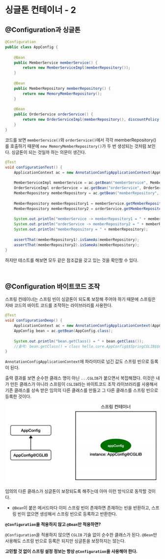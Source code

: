# 싱글톤 컨테이너 - 2

## @Configuration과 싱글톤

```java
@Configuration
public class AppConfig {

    @Bean
    public MemberService memberService() {
        return new MemberServiceImpl(memberRepository());
    }

    @Bean
    public MemberRepository memberRepository() {
        return new MemoryMemberRepository();
    }

    @Bean
    public OrderService orderService() {
        return new OrderServiceImpl(memberRepository(), discountPolicy());
    }
}
```
코드를 보면 `memberService()`와 `orderService()`에서 각각 memberRepository()를 호출하기 때문에 `new MemoryMemberRepository()`가 두 번 생성되는 것처럼 보인다.
싱글톤이 되는 것일까 하는 의문이 생긴다.

```java
@Test
void configurationTest() {
    ApplicationContext ac = new AnnotationConfigApplicationContext(AppConfig.class);
    
    MemberServiceImpl memberService = ac.getBean("memberService", MemberServiceImpl.class);
    OrderServiceImpl orderService = ac.getBean("orderService", OrderServiceImpl.class);
    MemberRepository memberRepository = ac.getBean("memberRepository", MemberRepository.class);
    
    MemberRepository memberRepository1 = memberService.getMemberRepository();
    MemberRepository memberRepository2 = orderService.getMemberRepository();
    
    System.out.println("memberService -> memberRepository1 = " + memberRepository1);
    System.out.println("orderService -> memberRepository2 = " + memberRepository2);
    System.out.println("memberRepository = " + memberRepository);
    
    assertThat(memberRepository1).isSameAs(memberRepository);
    assertThat(memberRepository2).isSameAs(memberRepository);
}
```
하지만 테스트를 해보면 모두 같은 참조값을 갖고 있는 것을 확인할 수 있다.

<br>

## @Configuration 바이트코드 조작
스프링 컨테이너는 스프링 빈이 싱글톤이 되도록 보장해 주어야 하기 때문에 스프링은 자바 코드의 바이트 코드를 조작하는 라이브러리를 사용한다.

```java
@Test
void configurationDeep() {
    ApplicationContext ac = new AnnotationConfigApplicationContext(AppConfig.class);
    AppConfig bean = ac.getBean(AppConfig.class);
    
    System.out.println("bean.getClass() = " + bean.getClass());
    //출력: bean.getClass() = class hello.core.AppConfig$$SpringCGLIB$$0
}
```
`AnnotationConfigApplicationContext`에 파라미터로 넘긴 값도 스프링 빈으로 등록이 된다. 

출력 결과를 보면 순수한 클래스 명이 아닌 `...CGLIB`가 붙으면서 복잡해졌다. 이것은 내가 만든 클래스가 아니라 스프링이 `CGLIB`라는 바이트코드 조작 라이브러리를
사용해서 기존 클래스를 상속 받은 임의의 다른 클래스를 만들고 그 다른 클래스를 스프링 빈으로 등록한 것이다.

![img.png](img.png)

임의의 다른 클래스가 싱글톤이 보장되도록 해주는데 아마 이런 방식으로 동작할 것이다.
- `@Bean`이 붙은 메서드마다 이미 스프링 빈이 존재하면 존재하는 빈을 반환하고, 스프링 빈이 없으면 생성해서 스프링 빈으로 등록하고 반환한다.

**`@Configuration`을 적용하지 않고 `@Bean`만 적용하면?**

`@Configuration`을 적용하지 않으면 `CGLIB` 기술 없이 순수한 클래스가 된다. `@Bean`만 사용해도 스프링 빈으로 등록은 되지만 싱글톤을 보장하지는 않는다.

**고민할 것 없이 스프링 설정 정보는 항상 `@Configuration`을 사용해야 한다.**


